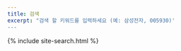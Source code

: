 ```yaml
---
title: 검색
excerpt: "검색 할 키워드를 입력하세요 (예: 삼성전자, 005930)'
---
```


{% include site-search.html %}
